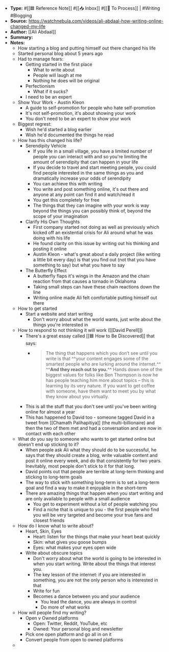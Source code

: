 - **Type:** #[[🟦 Reference Note]] #[[📥 Inbox]] #[[📝 To Process]] | #Writing #Blogging
- **Source:** https://watchnebula.com/videos/ali-abdaal-how-writing-online-changed-my-life
- **Author:** [[Ali Abdaal]]
- **Summary:** 
- **Notes:**
    - How starting a blog and putting himself out there changed his life
    - Started personal blog about 5 years ago
    - Had to manage fears:
        - Getting started in the first place
            - What to write about
            - People will laugh at me
            - Nothing he does will be original
        - Perfectionism
            - What if it sucks?
        - I need to be an expert
    - Show Your Work - Austin Kleon
        - A guide to self-promotion for people who hate self-promotion
        - It's not self-promotion, it's about showing your work
        - You don't need to be an expert to show your work
    - Biggest regrest:
        - Wish he'd started a blog earlier
        - Wish he'd documented the things he read
    - How has this changed his life?
        - Serendipity Vehicle
            - If you life in a small village, you have a limited number of people you can interact with and so you're limiting the amount of serendipity that can happen in your life
            - If you decide to travel and start meeting people, you could find people interested in the same things as you and dramatically increase your odds of serendipity
            - You can achieve this with writing
            - You write and post something online, it's out there and anyone at any point can find it and watch/read it
            - You get this completely for free
            - The things that they can imagine with your work is way beyond the things you can possibly think of, beyond the scope of your imagination
        - Clarify His Own Thoughts
            - First company started not doing as well as previously which kicked off an existential crisis for Ali around what he was doing with his life
            - He found clarity on this issue by writing out his thinking and posting it online
            - Austin Kleon - what's great about a daily project (like writing a little bit every day) is that you find out (not that you have something to say) but what you have to say
        - The Butterfly Effect
            - A butterfly flaps it's wings in the Amazon and the chain reaction from that causes a tornado in Oklahoma
            - Taking small steps can have these chain reactions down the line
            - Writing online made Ali felt comfortable putting himself out there
    - How to get started
        - Start a website and start writing
            - Don't worry about what the world wants, just write about the things you're interested in
    - How to respond to not thinking it will work ([[David Perell]])
        - There's a great essay called [[🟦 How to Be Discovered]] that says:
            - > The thing that happens which you don’t see until you write is that ^^your content engages some of the smartest people who are lurking around the internet.^^ ^^**And they reach out to you.**^^ Hands down one of the biggest values for folks like Ben Thompson is now he has people teaching him more about topics – this is learning by its very nature. If you want to get coffee with someone, have them want to meet you by what they know about you virtually.
        - This is all the stuff that you don't see until you've been writing online for almost a year
        - This has happened to David too - someone tagged David in a tweet from [[Chamath Palihapitiya]] (the multi-billionaire) and then the two of them met and had a conversation and are now in contact with each other
    - What do you say to someone who wants to get started online but doesn't end up sticking to it?
        - When people ask Ali what they should do to be successful, he says that they should create a blog, write valuable content and post it online every week, and do that consistently for two years. Inevitably, most people don't stick to it for that long.
        - David points out that people are terrible at long-term thinking and sticking to long-term goals
        - The way to stick with something long-term is to set a long-term goal and find a way to make it enjoyable in the short-term
        - There are amazing things that happen when you start writing and are only available to people with a small audience
            - You get to experiment without a lot of people watching you
            - Find a niche that is unique to you - the first people who find you will be very targeted and become your true fans and closest friends
    - How do I know what to write about?
        - Heart, Skin, Eyes
            - Heart: listen for the things that make your heart beat quickly
            - Skin: what gives you goose bumps
            - Eyes: what makes your eyes open wide
        - Write about obscure topics
            - Don't worry about what the world is going to be interested in when you start writing. Write about the things that interest you.
            - The key lesson of the internet: if you are interested in something, you are not the only person who is interested in that
            - Write for fun
            - Becomes a dance between you and your audience
                - You lead the dance, you are always in control
                - Do more of what works
    - How will people find my writing?
        - Open v Owned platforms
            - Open: Twitter, Reddit, YouTube, etc
            - Owned: Your personal blog and newsletter
        - Pick one open platform and go all in on it
        - Convert people from open to owned platforms
    - 
